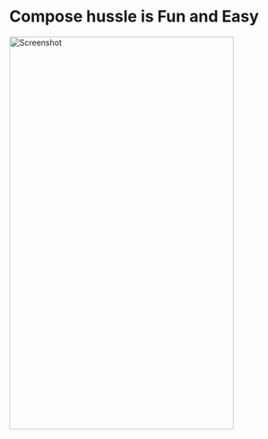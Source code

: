 <!DOCTYPE html>
<html>
<head>
    <title>Hussle</title>
</head>
<body>
    <h1>Compose hussle is Fun and Easy</h1>
    <img src="https://github.com/Areeb786123/hussle/assets/56149022/24825017-36cb-4f2f-8ae8-c2aa995755d4" alt="Screenshot" width="400" height="700">
</body>
</html>
